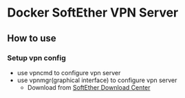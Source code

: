 # Docker SoftEther VPN Server

## How to use

### Setup vpn config

- use vpncmd to configure vpn server
- use vpnmgr(graphical interface) to configure vpn server
  - Download from [SoftEther Download Center](https://www.softether-download.com/ja.aspx)
